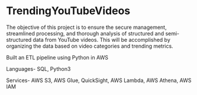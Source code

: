 # TrendingYouTubeVideos
The objective of this project is to ensure the secure management, streamlined processing, and thorough analysis of structured and semi-structured data from YouTube videos. This will be accomplished by organizing the data based on video categories and trending metrics.

Built an ETL pipeline using Python in AWS

Languages- SQL, Python3

Services- AWS S3, AWS Glue, QuickSight, AWS Lambda, AWS Athena, AWS IAM

